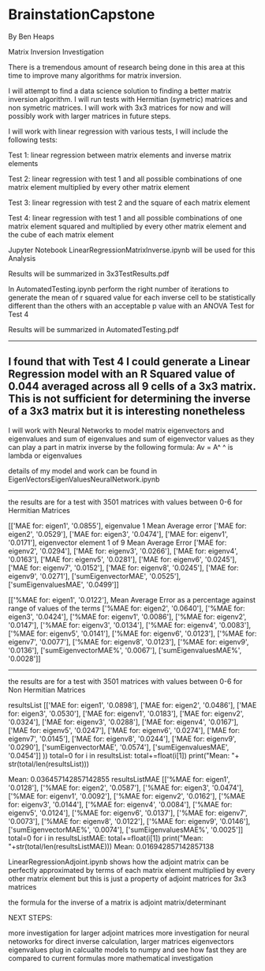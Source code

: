 # BrainstationCapstone

By Ben Heaps

Matrix Inversion Investigation

There is a tremendous amount of research being done in this area at this time to improve
many algorithms for matrix inversion. 

I will attempt to find a data science solution to finding a better matrix inversion algorithm.
I will run tests with Hermitian (symetric) matrices and non symetric matrices. I will work with
3x3 matrices for now and will possibly work with larger matrices in future steps. 




I will work with linear regression with various tests, I will include the following tests:

Test 1: linear regression between matrix elements and inverse matrix elements

Test 2: linear regression with test 1 and all possible combinations of one matrix element 
multiplied by every other matrix element

Test 3: linear regression with test 2 and the square of each matrix element

Test 4: linear regression with test 1 and all possible combinations of one matrix element 
squared and multiplied by every other matrix element and the cube of each matrix element

Jupyter Notebook LinearRegressionMatrixInverse.ipynb will be used for this Analysis

Results will be summarized in 3x3TestResults.pdf

In AutomatedTesting.ipynb perform the right number of iterations to generate the mean of r squared value
for each inverse cell to be statistically different than the others with an acceptable p value 
with an ANOVA Test for Test 4

Results will be summarized in AutomatedTesting.pdf

------------------------------------------------------------------------------------------------
I found that with Test 4 I could generate a Linear Regression model with an R Squared value of
0.044 averaged across all 9 cells of a 3x3 matrix. This is not sufficient for determining
the inverse of a 3x3 matrix but it is interesting nonetheless
-----------------------------------------------------------------------------------------------



I will work with Neural Networks to model matrix eigenvectors and eigenvalues and sum of 
eigenvalues and sum of eigenvector values as they can play a part in matrix inverse by the 
following formula: Av = A^    ^ is lambda or eigenvalues

details of my model and work can be found in EigenVectorsEigenValuesNeuralNetwork.ipynb

-----------------------------------------------------------------------------------------------

the results are for a test with 3501 matrices with values between 0-6 for Hermitian Matrices

[['MAE for: eigen1', '0.0855'],    eigenvalue 1 Mean Average error
 ['MAE for: eigen2', '0.0529'],
 ['MAE for: eigen3', '0.0474'],
 ['MAE for: eigenv1', '0.0171'],   eigenvector element 1 of 9 Mean Average Error
 ['MAE for: eigenv2', '0.0294'],
 ['MAE for: eigenv3', '0.0266'],
 ['MAE for: eigenv4', '0.0163'],
 ['MAE for: eigenv5', '0.0281'],
 ['MAE for: eigenv6', '0.0245'],
 ['MAE for: eigenv7', '0.0152'],
 ['MAE for: eigenv8', '0.0245'],
 ['MAE for: eigenv9', '0.0271'],
 ['sumEigenvectorMAE', '0.0525'],
 ['sumEigenvaluesMAE', '0.0499']]

 [['%MAE for: eigen1', '0.0122'],    Mean Average Error as a percentage against range of values of the terms
 ['%MAE for: eigen2', '0.0640'],
 ['%MAE for: eigen3', '0.0424'],
 ['%MAE for: eigenv1', '0.0086'],
 ['%MAE for: eigenv2', '0.0147'],
 ['%MAE for: eigenv3', '0.0134'],
 ['%MAE for: eigenv4', '0.0083'],
 ['%MAE for: eigenv5', '0.0141'],
 ['%MAE for: eigenv6', '0.0123'],
 ['%MAE for: eigenv7', '0.0077'],
 ['%MAE for: eigenv8', '0.0123'],
 ['%MAE for: eigenv9', '0.0136'],
 ['sumEigenvectorMAE%', '0.0067'],
 ['sumEigenvaluesMAE%', '0.0028']]

 ---------------------------------------------

the results are for a test with 3501 matrices with values between 0-6 for Non Hermitian Matrices

resultsList
[['MAE for: eigen1', '0.0898'],
 ['MAE for: eigen2', '0.0486'],
 ['MAE for: eigen3', '0.0530'],
 ['MAE for: eigenv1', '0.0183'],
 ['MAE for: eigenv2', '0.0324'],
 ['MAE for: eigenv3', '0.0288'],
 ['MAE for: eigenv4', '0.0167'],
 ['MAE for: eigenv5', '0.0247'],
 ['MAE for: eigenv6', '0.0274'],
 ['MAE for: eigenv7', '0.0145'],
 ['MAE for: eigenv8', '0.0244'],
 ['MAE for: eigenv9', '0.0290'],
 ['sumEigenvectorMAE', '0.0574'],
 ['sumEigenvaluesMAE', '0.0454']]
))
total=0 
for i in resultsList:
    total+=float(i[1])
print("Mean: "+ str(total/len(resultsList)))
    
Mean: 0.036457142857142855
resultsListMAE
[['%MAE for: eigen1', '0.0128'],
 ['%MAE for: eigen2', '0.0587'],
 ['%MAE for: eigen3', '0.0474'],
 ['%MAE for: eigenv1', '0.0092'],
 ['%MAE for: eigenv2', '0.0162'],
 ['%MAE for: eigenv3', '0.0144'],
 ['%MAE for: eigenv4', '0.0084'],
 ['%MAE for: eigenv5', '0.0124'],
 ['%MAE for: eigenv6', '0.0137'],
 ['%MAE for: eigenv7', '0.0073'],
 ['%MAE for: eigenv8', '0.0122'],
 ['%MAE for: eigenv9', '0.0146'],
 ['sumEigenvectorMAE%', '0.0074'],
 ['sumEigenvaluesMAE%', '0.0025']]
total=0 
for i in resultsListMAE:
    total+=float(i[1])
print("Mean: "+str(total/len(resultsListMAE)))
Mean: 0.016942857142857138



LinearRegressionAdjoint.ipynb shows how the adjoint matrix can be perfectly approximated by terms of 
each matrix element multiplied by every other matrix element but this is just a property of adjoint 
matrices for 3x3 matrices

the formula for the inverse of a matrix is adjoint matrix/determinant


NEXT STEPS:

more investigation for larger adjoint matrices
more investigation for neural netoworks for direct inverse calculation, larger matrices eigenvectors eigenvalues
plug in calcualte models to numpy and see how fast they are compared to current formulas
more mathematical investigation








